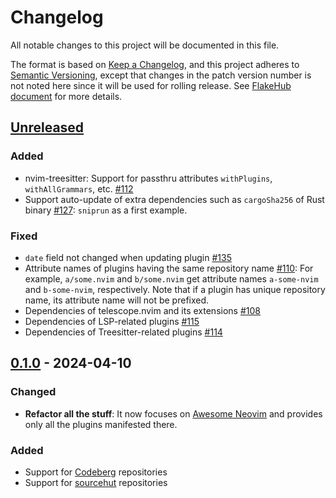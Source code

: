 # Changelog

All notable changes to this project will be documented in this file.

The format is based on [Keep a Changelog][1], and this project adheres
to [Semantic Versioning][2], except that changes in the patch version
number is not noted here since it will be used for rolling release.
See [FlakeHub document][3] for more details.

[1]: https://keepachangelog.com/en/1.1.0/
[2]: https://semver.org/spec/v2.0.0.html
[3]: https://flakehub.com/docs/publishing

## [Unreleased]

### Added

- nvim-treesitter: Support for passthru attributes `withPlugins`,
  `withAllGrammars`, etc. [#112]
- Support auto-update of extra dependencies such as `cargoSha256`
  of Rust binary [#127]: `sniprun` as a first example.

### Fixed

- `date` field not changed when updating plugin [#135]
- Attribute names of plugins having the same repository name [#110]:
  For example, `a/some.nvim` and `b/some.nvim` get attribute
  names `a-some-nvim` and `b-some-nvim`, respectively. Note that if a
  plugin has unique repository name, its attribute name will not be
  prefixed.
- Dependencies of telescope.nvim and its extensions [#108]
- Dependencies of LSP-related plugins [#115]
- Dependencies of Treesitter-related plugins [#114]

[#108]: https://github.com/m15a/flake-awesome-neovim-plugins/issues/108
[#110]: https://github.com/m15a/flake-awesome-neovim-plugins/issues/110
[#112]: https://github.com/m15a/flake-awesome-neovim-plugins/issues/112
[#114]: https://github.com/m15a/flake-awesome-neovim-plugins/issues/114
[#115]: https://github.com/m15a/flake-awesome-neovim-plugins/issues/115
[#127]: https://github.com/m15a/flake-awesome-neovim-plugins/issues/127
[#135]: https://github.com/m15a/flake-awesome-neovim-plugins/pull/135

## [0.1.0] - 2024-04-10

### Changed

- **Refactor all the stuff**:
  It now focuses on [Awesome Neovim] and provides only all the plugins
  manifested there.

[Awesome Neovim]: https://github.com/rockerBOO/awesome-neovim

### Added

- Support for [Codeberg] repositories
- Support for [sourcehut] repositories

[Codeberg]: https://codeberg.org/
[sourcehut]: https://sr.ht/

[Unreleased]: https://github.com/m15a/flake-awesome-neovim-plugins/compare/v0.1.0...HEAD
[0.1.0]: https://github.com/m15a/flake-awesome-neovim-plugins/releases/tag/v0.1.0

<!-- vim:set tw=72 spell nowrap: -->
